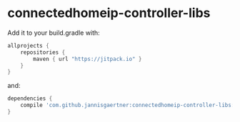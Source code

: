 # connectedhomeip-controller-libs

Add it to your build.gradle with:
```gradle
allprojects {
    repositories {
        maven { url "https://jitpack.io" }
    }
}
```
and:

```gradle
dependencies {
    compile 'com.github.jannisgaertner:connectedhomeip-controller-libs:{latest version}'
}
```